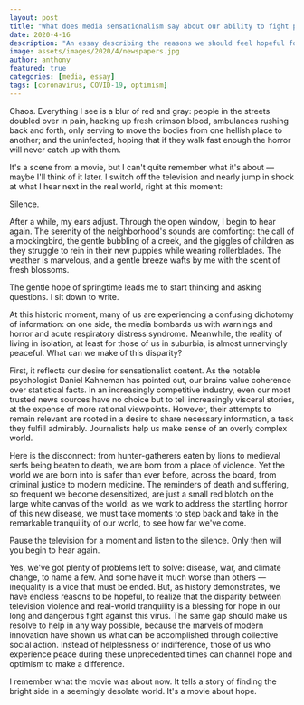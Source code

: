 ```yaml
---
layout: post
title: "What does media sensationalism say about our ability to fight pandemics?"
date: 2020-4-16
description: "An essay describing the reasons we should feel hopeful for our ability to persevere and help others amidst a global pandemic."
image: assets/images/2020/4/newspapers.jpg
author: anthony
featured: true
categories: [media, essay]
tags: [coronavirus, COVID-19, optimism]
---
```


Chaos. Everything I see is a blur of red and gray: people in the streets doubled over in pain, hacking up fresh crimson blood, ambulances rushing back and forth, only serving to move the bodies from one hellish place to another; and the uninfected, hoping that if they walk fast enough the horror will never catch up with them.

It's a scene from a movie, but I can't quite remember what it's about — maybe I'll think of it later. I switch off the television and nearly jump in shock at what I hear next in the real world, right at this moment:

Silence.

After a while, my ears adjust. Through the open window, I begin to hear again. The serenity of the neighborhood's sounds are comforting: the call of a mockingbird, the gentle bubbling of a creek, and the giggles of children as they struggle to rein in their new puppies while wearing rollerblades. The weather is marvelous, and a gentle breeze wafts by me with the scent of fresh blossoms.

The gentle hope of springtime leads me to start thinking and asking questions. I sit down to write.

At this historic moment, many of us are experiencing a confusing dichotomy of information: on one side, the media bombards us with warnings and horror and acute respiratory distress syndrome. Meanwhile, the reality of living in isolation, at least for those of us in suburbia, is almost unnervingly peaceful. What can we make of this disparity?

First, it reflects our desire for sensationalist content. As the notable psychologist Daniel Kahneman has pointed out, our brains value coherence over statistical facts. In an increasingly competitive industry, even our most trusted news sources have no choice but to tell increasingly visceral stories, at the expense of more rational viewpoints. However, their attempts to remain relevant are rooted in a desire to share necessary information, a task they fulfill admirably. Journalists help us make sense of an overly complex world.

Here is the disconnect: from hunter-gatherers eaten by lions to medieval serfs being beaten to death, we are born from a place of violence. Yet the world we are born into is safer than ever before, across the board, from criminal justice to modern medicine. The reminders of death and suffering, so frequent we become desensitized, are just a small red blotch on the large white canvas of the world: as we work to address the startling horror of this new disease, we must take moments to step back and take in the remarkable tranquility of our world, to see how far we've come.

Pause the television for a moment and listen to the silence. Only then will you begin to hear again.

Yes, we've got plenty of problems left to solve: disease, war, and climate change, to name a few. And some have it much worse than others — inequality is a vice that must be ended. But, as history demonstrates, we have endless reasons to be hopeful, to realize that the disparity between television violence and real-world tranquility is a blessing for hope in our long and dangerous fight against this virus. The same gap should make us resolve to help in any way possible, because the marvels of modern innovation have shown us what can be accomplished through collective social action. Instead of helplessness or indifference, those of us who experience peace during these unprecedented times can channel hope and optimism to make a difference. 

I remember what the movie was about now. It tells a story of finding the bright side in a seemingly desolate world. It's a movie about hope.